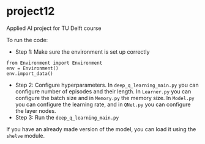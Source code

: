 # project12
Applied AI project for TU Delft course

To run the code:

- Step 1: Make sure the environment is set up correctly
```
from Environment import Environment
env = Environment()
env.import_data()
```

- Step 2: Configure hyperparameters. In `deep_q_learning_main.py` you can configure number of episodes and their length. In `Learner.py` you can configure the batch size and in `Memory.py` the memory size. In `Model.py` you can configure the learning rate, and in `QNet.py` you can configure the layer  nodes.
- Step 3: Run the `deep_q_learning_main.py`

If you have an already made version of the model, you can load it using the `shelve` module.
